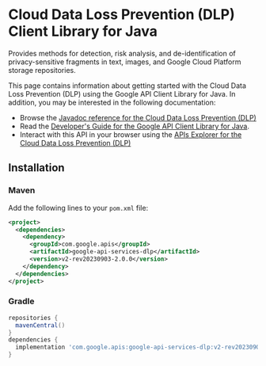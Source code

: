 # Cloud Data Loss Prevention (DLP) Client Library for Java

Provides methods for detection, risk analysis, and de-identification of privacy-sensitive fragments in text, images, and Google Cloud Platform storage repositories.

This page contains information about getting started with the Cloud Data Loss Prevention (DLP)
using the Google API Client Library for Java. In addition, you may be interested
in the following documentation:

* Browse the [Javadoc reference for the Cloud Data Loss Prevention (DLP)][javadoc]
* Read the [Developer's Guide for the Google API Client Library for Java][google-api-client].
* Interact with this API in your browser using the [APIs Explorer for the Cloud Data Loss Prevention (DLP)][api-explorer]

## Installation

### Maven

Add the following lines to your `pom.xml` file:

```xml
<project>
  <dependencies>
    <dependency>
      <groupId>com.google.apis</groupId>
      <artifactId>google-api-services-dlp</artifactId>
      <version>v2-rev20230903-2.0.0</version>
    </dependency>
  </dependencies>
</project>
```

### Gradle

```gradle
repositories {
  mavenCentral()
}
dependencies {
  implementation 'com.google.apis:google-api-services-dlp:v2-rev20230903-2.0.0'
}
```

[javadoc]: https://googleapis.dev/java/google-api-services-dlp/latest/index.html
[google-api-client]: https://github.com/googleapis/google-api-java-client/
[api-explorer]: https://developers.google.com/apis-explorer/#p/dlp/v1/
